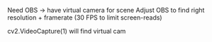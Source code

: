 Need OBS -> have virtual camera for scene
    Adjust OBS to find right resolution + framerate (30 FPS to limit screen-reads)

cv2.VideoCapture(1) will find virtual cam

